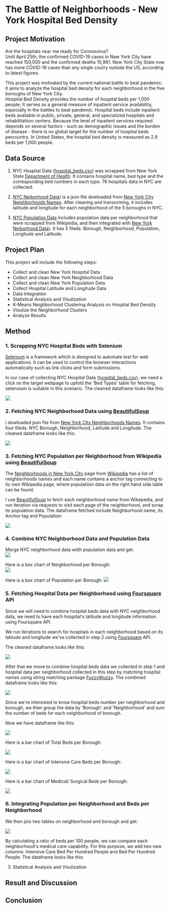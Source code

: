 # The Battle of Neighborhoods - New York Hospital Bed Density

## Project Motivation        

Are the hospitals near me ready for Coronavirus?              
Until April 25th, the confirmed COVID-19 cases in New York City have reached 150,000 and the confirmed deaths 10,961. New York City State now has more COVID-19 cases than any single coutry outside the US, according to latest figures.      

This project was motivated by the current national battle to beat pandemic. It aims to analyze the hospital bed density for each neighborhood in the five boroughs of New York City.     
Hospital Bed Density provides the number of hospital beds per 1,000 people; It serves as a general measure of inpatient service availability, especially in  the battles to beat pandemic. Hospital beds include inpatient beds available in public, private, general, and specialized hospitals and rehabilitatiion centers. Because the level of inpatient services required depends on several factors - such as demographic issues and the burden of disease - there is no global target for the number of hospital beds percountry. In United States, the hospital bed density is measured as 2.9 beds per 1,000 people.        


## Data Source

1. NYC Hospital Data ([hospital_beds.csv](https://github.com/lisu1222/The-Battle-of-Neighborhoods-New-York-Hospital-Density/blob/master/data_output/hospital_beds.csv)) was scrapped from New York State [Department of Health](https://profiles.health.ny.gov/hospital). It contains hospital name, bed type and the corresponding bed numbers in each type. 76 hospitals data in NYC are collected.


2. [NYC Neiborhood Data](https://github.com/lisu1222/The-Battle-of-Neighborhoods-New-York-Hospital-Density/blob/master/newyork_data.json)) is a json file dowloaded from [New York City Neighborhoods Names](https://geo.nyu.edu/catalog/nyu_2451_34572). After cleaning and transorming, it includes latitude and longitude for each neighborhood of the 5 boroughs in NYC.

3. [NYC Population Data](https://github.com/lisu1222/The-Battle-of-Neighborhoods-New-York-Hospital-Density/blob/master/data_output/new_york_data.csv) includes population data per neighborhood that were scrapped from Wikipedia, and then integrated with [New York Neiborhood Data](https://github.com/lisu1222/The-Battle-of-Neighborhoods-New-York-Hospital-Density/blob/master/newyork_data.json)). It has 5 fileds: Borough, Neighborhood, Population, Longitude and Latitude.


## Project Plan

This project will include the following steps:
    
- Collect and clean New York Hospital Data 
- Collect and clean New York Neighborhood Data
- Collect and clean New York Population Data
- Collect Hospital Latitude and Longitude Data
- Data Integration 
- Statistical Analysis and Visulization
- K-Means Neighborhood Clustering Analysis on Hospital Bed Density 
- Visulize the Neighborhood Clusters 
- Analyze Results


## Method
 
### 1. Scrapping NYC Hospital Beds with Selenium    

[Selenium](https://www.selenium.dev/) is a framework which is designed to automate test for web applications. It can be used to control the browser interactions automatically such as link clicks and form submissions.       

In our case of collecting NYC Hospital Data ([hospital_beds.csv](https://github.com/lisu1222/The-Battle-of-Neighborhoods-New-York-Hospital-Density/blob/master/data_output/hospital_beds.csv)), we need a click on the target webpage to upfold the 'Bed Types' table for fetching, selenuium is suitable in this scenario. The cleaned dataframe looks like this:         
       
![](https://github.com/lisu1222/The-Battle-of-Neighborhoods-New-York-Hospital-Density/blob/master/image_output/1.png)       
  
### 2. Fetching NYC Neighborhood Data using [BeautifulSoup](https://www.crummy.com/software/BeautifulSoup/bs4/doc/)   

I dowloaded json file from [New York City Neighborhoods Names](https://geo.nyu.edu/catalog/nyu_2451_34572). It contains four fileds: NYC Borough, Neighborhood, Latitude and Longitude. The cleaned dataframe looks like this:         

![](https://github.com/lisu1222/The-Battle-of-Neighborhoods-New-York-Hospital-Density/blob/master/image_output/3.png)

### 3. Fetching NYC Population per Neighborhood from Wikipedia using [BeautifulSoup](https://www.crummy.com/software/BeautifulSoup/bs4/doc/)

The [Neighborhoods in New York City]("https://en.wikipedia.org/wiki/Neighborhoods_in_New_York_City") page from [Wikipedia]("https://en.wikipedia.org") has a list of neighborhoods names and each name contains a anchor tag connecting to its own Wikipedia page, where populatiion data on the right hand side table can be found.      

I use [BeautifulSoup](https://www.crummy.com/software/BeautifulSoup/bs4/doc/) to fetch each neighborhood name from Wikepedia, and run iteration via requests to visit each page of the neighborhood, and scrap its population data. The dataframe fetched include Neighborhood name, its Anchor tag and Population:

![](https://github.com/lisu1222/The-Battle-of-Neighborhoods-New-York-Hospital-Density/blob/master/image_output/4.png)        


### 4. Combine NYC Neighborhood Data and Population Data    
Merge NYC neighborhood data wiith population data and get:      
![](https://github.com/lisu1222/The-Battle-of-Neighborhoods-New-York-Hospital-Density/blob/master/image_output/5.png)   

Here is a box chart of Neighborhood per Borough:    
![](https://github.com/lisu1222/The-Battle-of-Neighborhoods-New-York-Hospital-Density/blob/master/image_output/Neighborhood%20per%20Borough.png)

Here is a box chart of Population per Borough:
![](https://github.com/lisu1222/The-Battle-of-Neighborhoods-New-York-Hospital-Density/blob/master/image_output/Population%20per%20Borough.png)           

### 5. Fetching Hospital Data per Neighborhood using [Foursquare](https://foursquare.com/) API      

Since we will need to combine hospital beds data with NYC neighborhood data, we need to have each hospital's latitude and longitude information using Foursquare API.     

We run iterations to search for hospitals in each neighborhood based on its latitude and longitude we've collected in step 2 using [Foursquare](https://foursquare.com/) API.

The cleaned dataframe looks like this:         
     
![](https://github.com/lisu1222/The-Battle-of-Neighborhoods-New-York-Hospital-Density/blob/master/image_output/2.png)      

After that we move to combine hospital beds data we collected in step 1 and hospital data per neighborhood collected in this step by matching hospital names using string matching package [FuzzyWuzzy](https://pypi.org/project/fuzzywuzzy/). The combined dataframe looks like this:        


![](https://github.com/lisu1222/The-Battle-of-Neighborhoods-New-York-Hospital-Density/blob/master/image_output/6.png)

Since we're interested to know hospital beds number per neighborhood and borough, we then group the data by 'Borough' and 'Neighborhood' and sum the number of beds for each neighborhood of borough.     

Now we have dataframe like this:

![](https://github.com/lisu1222/The-Battle-of-Neighborhoods-New-York-Hospital-Density/blob/master/image_output/7.png)

Here is a bar chart of Total Beds per Borough: 

![](https://github.com/lisu1222/The-Battle-of-Neighborhoods-New-York-Hospital-Density/blob/master/image_output/Total%20Beds%20per%20Borough.png)     

Here is a bar chart of Intensive Care Beds per Borough:  

![](https://github.com/lisu1222/The-Battle-of-Neighborhoods-New-York-Hospital-Density/blob/master/image_output/Intensive%20Care%20Beds%20per%20Borough.png)

Here is a bar chart of Medical/ Surgical Beds per Borough:  

![](https://github.com/lisu1222/The-Battle-of-Neighborhoods-New-York-Hospital-Density/blob/master/image_output/Medical%20Beds%20per%20Borough.png)


### 6. Integrating Population per Neighborhood and Beds per Neighborhood    

We then joio two tables on neighborhood and borough and get:         

![](https://github.com/lisu1222/The-Battle-of-Neighborhoods-New-York-Hospital-Density/blob/master/image_output/8.png)

By calculating a ratio of beds per 100 people, we can compare each neighborhood's medical care capability. For this purpose, we add two new columns: Intensive Care Bed Per Hundred People and Bed Per Hundred People. The dataframe looks like this:










3. Statistical Analysis and Visulization






## Result and Discussion

## Conclusion
